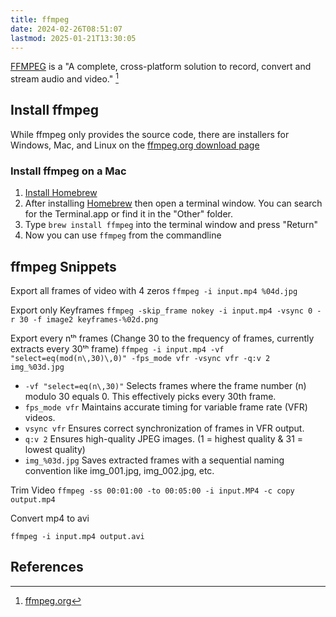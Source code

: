 ```yaml
---
title: ffmpeg
date: 2024-02-26T08:51:07
lastmod: 2025-01-21T13:30:05
---
```


[FFMPEG](https://www.ffmpeg.org/) is a "A complete, cross-platform solution to record, convert and stream audio and video." [^ffmpeg]

## Install ffmpeg

While ffmpeg only provides the source code, there are installers for Windows, Mac, and Linux on the [ffmpeg.org download page](https://www.ffmpeg.org/download.html)

### Install ffmpeg on a Mac

1. [Install Homebrew](../coding/install-homebrew.md)
2. After installing [Homebrew](../coding/install-homebrew.md) then open a terminal window. You can search for the Terminal.app or find it in the "Other" folder.
3. Type `brew install ffmpeg` into the terminal window and press "Return"
4. Now you can use `ffmpeg` from the commandline

## ffmpeg Snippets

Export all frames of video with 4 zeros
`ffmpeg -i input.mp4 %04d.jpg`

Export only Keyframes
`ffmpeg -skip_frame nokey -i input.mp4 -vsync 0 -r 30 -f image2 keyframes-%02d.png`

Export every nᵗʰ frames (Change 30 to the frequency of frames, currently extracts every 30ᵗʰ frame)
`ffmpeg -i input.mp4 -vf "select=eq(mod(n\,30)\,0)" -fps_mode vfr -vsync vfr -q:v 2 img_%03d.jpg`

- `-vf "select=eq(n\,30)"` Selects frames where the frame number (n) modulo 30 equals 0. This effectively picks every 30th frame.
- `fps_mode vfr` Maintains accurate timing for variable frame rate (VFR) videos.
- `vsync vfr` Ensures correct synchronization of frames in VFR output.
- `q:v 2` Ensures high-quality JPEG images. (1 = highest quality & 31 = lowest quality)
- `img_%03d.jpg` Saves extracted frames with a sequential naming convention like img_001.jpg, img_002.jpg, etc.

Trim Video
`ffmpeg -ss 00:01:00 -to 00:05:00 -i input.MP4 -c copy output.mp4`

Convert mp4 to avi

`ffmpeg -i input.mp4 output.avi`

## References

[^ffmpeg]: [ffmpeg.org](https://www.ffmpeg.org/)
